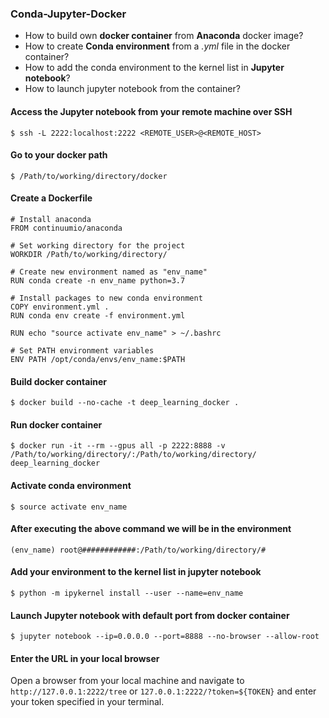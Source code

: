 ### Conda-Jupyter-Docker

- How to build own **docker container** from **Anaconda** docker image?
- How to create **Conda environment** from a *.yml* file in the docker container?
- How to add the conda environment to the kernel list in **Jupyter notebook**?
- How to launch jupyter notebook from the container?

#### Access the Jupyter notebook from your remote machine over SSH
```
$ ssh -L 2222:localhost:2222 <REMOTE_USER>@<REMOTE_HOST>
```

#### Go to your docker path
```
$ /Path/to/working/directory/docker 
```

#### Create a Dockerfile
```
# Install anaconda
FROM continuumio/anaconda

# Set working directory for the project
WORKDIR /Path/to/working/directory/

# Create new environment named as "env_name"
RUN conda create -n env_name python=3.7

# Install packages to new conda environment
COPY environment.yml .
RUN conda env create -f environment.yml

RUN echo "source activate env_name" > ~/.bashrc

# Set PATH environment variables
ENV PATH /opt/conda/envs/env_name:$PATH  
```

#### Build docker container
```
$ docker build --no-cache -t deep_learning_docker .
```

#### Run docker container
```
$ docker run -it --rm --gpus all -p 2222:8888 -v /Path/to/working/directory/:/Path/to/working/directory/ deep_learning_docker
```

#### Activate conda environment
```
$ source activate env_name
```

#### After executing the above command we will be in the environment
```
(env_name) root@############:/Path/to/working/directory/#
```
#### Add your environment to the kernel list in jupyter notebook
```
$ python -m ipykernel install --user --name=env_name
```

#### Launch Jupyter notebook with default port from docker container
```
$ jupyter notebook --ip=0.0.0.0 --port=8888 --no-browser --allow-root
```

#### Enter the URL in your local browser 
Open a browser from your local machine and navigate to `http://127.0.0.1:2222/tree` or `127.0.0.1:2222/?token=${TOKEN}`
 and enter your token specified in your terminal.
